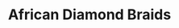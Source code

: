 ---
title: "African Diamond Braids"
url: /virginia-beach/african-diamond-braids/
shop: hairdresser
---